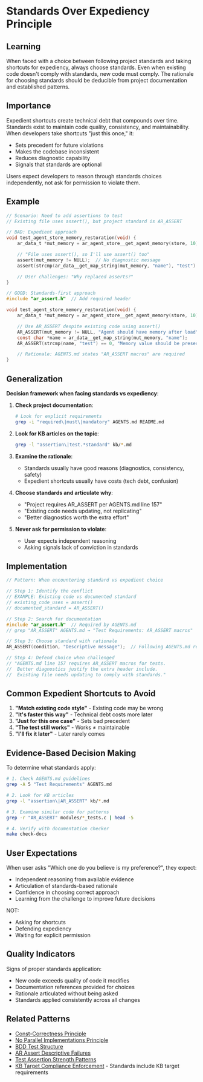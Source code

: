 # Standards Over Expediency Principle

## Learning
When faced with a choice between following project standards and taking shortcuts for expediency, always choose standards. Even when existing code doesn't comply with standards, new code must comply. The rationale for choosing standards should be deducible from project documentation and established patterns.

## Importance
Expedient shortcuts create technical debt that compounds over time. Standards exist to maintain code quality, consistency, and maintainability. When developers take shortcuts "just this once," it:
- Sets precedent for future violations
- Makes the codebase inconsistent
- Reduces diagnostic capability
- Signals that standards are optional

Users expect developers to reason through standards choices independently, not ask for permission to violate them.

## Example
```c
// Scenario: Need to add assertions to test
// Existing file uses assert(), but project standard is AR_ASSERT

// BAD: Expedient approach
void test_agent_store_memory_restoration(void) {
    ar_data_t *mut_memory = ar_agent_store__get_agent_memory(store, 10);

    // "File uses assert(), so I'll use assert() too"
    assert(mut_memory != NULL);  // No diagnostic message
    assert(strcmp(ar_data__get_map_string(mut_memory, "name"), "test") == 0);

    // User challenges: "Why replaced asserts?"
}

// GOOD: Standards-first approach
#include "ar_assert.h"  // Add required header

void test_agent_store_memory_restoration(void) {
    ar_data_t *mut_memory = ar_agent_store__get_agent_memory(store, 10);

    // Use AR_ASSERT despite existing code using assert()
    AR_ASSERT(mut_memory != NULL, "Agent should have memory after load");
    const char *name = ar_data__get_map_string(mut_memory, "name");
    AR_ASSERT(strcmp(name, "test") == 0, "Memory value should be preserved");

    // Rationale: AGENTS.md states "AR_ASSERT macros" are required
}
```

## Generalization
**Decision framework when facing standards vs expediency**:

1. **Check project documentation**:
   ```bash
   # Look for explicit requirements
   grep -i "required\|must\|mandatory" AGENTS.md README.md
   ```

2. **Look for KB articles on the topic**:
   ```bash
   grep -l "assertion\|test.*standard" kb/*.md
   ```

3. **Examine the rationale**:
   - Standards usually have good reasons (diagnostics, consistency, safety)
   - Expedient shortcuts usually have costs (tech debt, confusion)

4. **Choose standards and articulate why**:
   - "Project requires AR_ASSERT per AGENTS.md line 157"
   - "Existing code needs updating, not replicating"
   - "Better diagnostics worth the extra effort"

5. **Never ask for permission to violate**:
   - User expects independent reasoning
   - Asking signals lack of conviction in standards

## Implementation
```c
// Pattern: When encountering standard vs expedient choice

// Step 1: Identify the conflict
// EXAMPLE: Existing code vs documented standard
// existing_code_uses = assert()
// documented_standard = AR_ASSERT()

// Step 2: Search for documentation
#include "ar_assert.h"  // Required by AGENTS.md
// grep "AR_ASSERT" AGENTS.md → "Test Requirements: AR_ASSERT macros"

// Step 3: Choose standard with rationale
AR_ASSERT(condition, "Descriptive message");  // Following AGENTS.md requirement

// Step 4: Defend choice when challenged
// "AGENTS.md line 157 requires AR_ASSERT macros for tests.
//  Better diagnostics justify the extra header include.
//  Existing file needs updating to comply with standards."
```

## Common Expedient Shortcuts to Avoid
1. **"Match existing code style"** - Existing code may be wrong
2. **"It's faster this way"** - Technical debt costs more later
3. **"Just for this one case"** - Sets bad precedent
4. **"The test still works"** - Works ≠ maintainable
5. **"I'll fix it later"** - Later rarely comes

## Evidence-Based Decision Making
To determine what standards apply:

```bash
# 1. Check AGENTS.md guidelines
grep -A 5 "Test Requirements" AGENTS.md

# 2. Look for KB articles
grep -l "assertion\|AR_ASSERT" kb/*.md

# 3. Examine similar code for patterns
grep -r "AR_ASSERT" modules/*_tests.c | head -5

# 4. Verify with documentation checker
make check-docs
```

## User Expectations
When user asks "Which one do you believe is my preference?", they expect:
- Independent reasoning from available evidence
- Articulation of standards-based rationale
- Confidence in choosing correct approach
- Learning from the challenge to improve future decisions

NOT:
- Asking for shortcuts
- Defending expediency
- Waiting for explicit permission

## Quality Indicators
Signs of proper standards application:
- New code exceeds quality of code it modifies
- Documentation references provided for choices
- Rationale articulated without being asked
- Standards applied consistently across all changes

## Related Patterns
- [Const-Correctness Principle](const-correctness-principle.md)
- [No Parallel Implementations Principle](no-parallel-implementations-principle.md)
- [BDD Test Structure](bdd-test-structure.md)
- [AR Assert Descriptive Failures](ar-assert-descriptive-failures.md)
- [Test Assertion Strength Patterns](test-assertion-strength-patterns.md)
- [KB Target Compliance Enforcement](kb-target-compliance-enforcement.md) - Standards include KB target requirements

